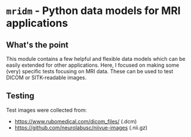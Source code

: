 # `mridm` - Python data models for MRI applications

## What's the point

This module contains a few helpful and flexible data models which can be easily extended for other applications. Here, I focused on making some (very) specific tests focusing on MRI data. These can be used to test DICOM or SITK-readable images.

## 

## Testing

Test images were collected from:

* https://www.rubomedical.com/dicom_files/ (.dcm)
* https://github.com/neurolabusc/niivue-images (.nii.gz)